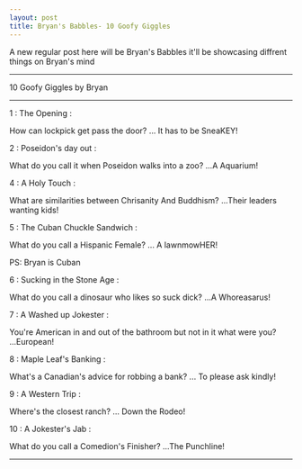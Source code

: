 ```yaml
---
layout: post
title: Bryan's Babbles- 10 Goofy Giggles
---
```


A new regular post here will be Bryan's Babbles it'll be showcasing diffrent things on Bryan's mind

---
10 Goofy Giggles by Bryan

---

1 : The Opening :

How can lockpick get pass the door? ... It has to be SneaKEY!

2 : Poseidon's day out :

What do you call it when Poseidon walks into a zoo? ...A Aquarium!

4 : A Holy Touch :

What are similarities between Chrisanity And Buddhism? ...Their leaders wanting kids!

5 : The Cuban Chuckle Sandwich :

What do you call a Hispanic Female? ... A lawnmowHER!  

PS: Bryan is Cuban

6 : Sucking in the Stone Age :

What do you call a dinosaur who likes so suck dick? ...A Whoreasarus!

7 : A Washed up Jokester :

You're American in and out of the bathroom but not in it what were you? ...European!

8 : Maple Leaf's Banking :

What's a Canadian's advice for robbing a bank? ... To please ask kindly!

9 : A Western Trip :

Where's the closest ranch? ... Down the Rodeo!

10 : A Jokester's Jab :

What do you call a Comedion's Finisher? ...The Punchline!

---

